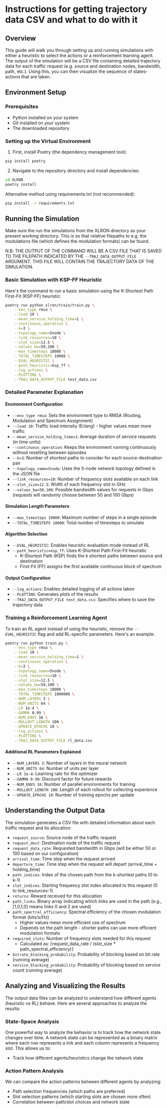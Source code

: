 # Instructions for getting trajectory data CSV and what to do with it


## Overview
This guide will walk you through setting up and running simulations with either a heuristic to select the actions or a reinforcement learning agent. The output of the simulation will be a CSV file containing detailed trajectory data for each traffic request (e.g. source and destination nodes, bandwidth, path, etc.). Using this, you can then visualize the sequence of states-actions that are taken.

## Environment Setup

### Prerequisites
- Python installed on your system
- Git installed on your system
- The downloaded repository

### Setting up the Virtual Environment

1. First, install Poetry (the dependency management tool):
```bash
pip install poetry
```

2. Navigate to the repository directory and install dependencies:
```bash
cd XLRON
poetry install
```

Alternative method using requirements.txt (not recommended):
```bash
pip install -r requirements.txt
```

## Running the Simulation

Make sure the run the simulations from the XLRON directory as your present working directory. This is so that relative filepaths to e.g. the modulations file (which defines the modulation formats) can be found.

N.B. THE OUTPUT OF THE COMMAND WILL BE A CSV FILE THAT IS SAVED TO THE FILEPATH INDICATED BY THE `--TRAJ_DATA_OUTPUT_FILE` ARGUMENT. THIS FILE WILL CONTAIN THE TRAJECTORY DATA OF THE SIMULATION.

### Basic Simulation with KSP-FF Heuristic
Here's the command to run a basic simulation using the K-Shortest Path First-Fit (KSP-FF) heuristic:

```bash
poetry run python xlron/train/train.py \
    --env_type rmsa \
    --load 10 \
    --mean_service_holding_time=1 \
    --continuous_operation \
    --k=3 \
    --topology_name=5node \
    --link_resources=10 \
    --slot_size=12.5 \
    --values_bw=50,100 \
    --max_timesteps 10000 \
    --TOTAL_TIMESTEPS 10000 \
    --EVAL_HEURISTIC \
    --path_heuristic=ksp_ff \
    --log_actions \
    --PLOTTING \
    --TRAJ_DATA_OUTPUT_FILE test_data.csv
```

### Detailed Parameter Explanation

#### Environment Configuration
- `--env_type rmsa`: Sets the environment type to RMSA (Routing, Modulation and Spectrum Assignment)
- `--load 10`: Traffic load intensity (Erlang) - higher values mean more traffic
- `--mean_service_holding_time=1`: Average duration of service requests (in time units)
- `--continuous_operation`: Keeps the environment running continuously without resetting between episodes
- `--k=3`: Number of shortest paths to consider for each source-destination pair
- `--topology_name=5node`: Uses the 5-node network topology defined in the JSON file
- `--link_resources=10`: Number of frequency slots available on each link
- `--slot_size=12.5`: Width of each frequency slot in GHz
- `--values_bw=50,100`: Possible bandwidth values for requests in Gbps (requests will randomly choose between 50 and 100 Gbps)

#### Simulation Length Parameters
- `--max_timesteps 10000`: Maximum number of steps in a single episode
- `--TOTAL_TIMESTEPS 10000`: Total number of timesteps to simulate

#### Algorithm Selection
- `--EVAL_HEURISTIC`: Enables heuristic evaluation mode instead of RL
- `--path_heuristic=ksp_ff`: Uses K-Shortest Path First-Fit heuristic
  - K-Shortest Path (KSP) finds the k shortest paths between source and destination
  - First-Fit (FF) assigns the first available continuous block of spectrum

#### Output Configuration
- `--log_actions`: Enables detailed logging of all actions taken
- `--PLOTTING`: Generates plots of the results
- `--TRAJ_DATA_OUTPUT_FILE test_data.csv`: Specifies where to save the trajectory data

### Training a Reinforcement Learning Agent
To train an RL agent instead of using the heuristic, remove the `--EVAL_HEURISTIC` flag and add RL-specific parameters. Here's an example:

```bash
poetry run python train.py \
    --env_type rmsa \
    --load 10 \
    --mean_service_holding_time=1 \
    --continuous_operation \
    --k=3 \
    --topology_name=5node \
    --link_resources=10 \
    --slot_size=12.5 \
    --values_bw=50,100 \
    --max_timesteps 10000 \
    --TOTAL_TIMESTEPS 1000000 \
    --NUM_LAYERS 3 \
    --NUM_UNITS 64 \
    --LR 1e-4 \
    --GAMMA 0.99 \
    --NUM_ENVS 16 \
    --ROLLOUT_LENGTH 100 \
    --UPDATE_EPOCHS 10 \
    --log_actions \
    --PLOTTING \
    --TRAJ_DATA_OUTPUT_FILE rl_data.csv
```

#### Additional RL Parameters Explained
- `--NUM_LAYERS 3`: Number of layers in the neural network
- `--NUM_UNITS 64`: Number of units per layer
- `--LR 1e-4`: Learning rate for the optimizer
- `--GAMMA 0.99`: Discount factor for future rewards
- `--NUM_ENVS 16`: Number of parallel environments for training
- `--ROLLOUT_LENGTH 100`: Length of each rollout for collecting experience
- `--UPDATE_EPOCHS 10`: Number of training epochs per update

## Understanding the Output Data
The simulation generates a CSV file with detailed information about each traffic request and its allocation:

- `request_source`: Source node of the traffic request
- `request_dest`: Destination node of the traffic request
- `request_data_rate`: Requested bandwidth in Gbps (will be either 50 or 100 based on our configuration)
- `arrival_time`: Time step when the request arrived
- `departure_time`: Time step when the request will depart (arrival_time + holding_time)
- `path_indices`: Index of the chosen path from the k-shortest paths (0 to k-1)
- `slot_indices`: Starting frequency slot index allocated to this request (0 to link_resources-1)
- `returns`: Reward received for this allocation
- `path_links`: Binary array indicating which links are used in the path (e.g., [1,0,1,0] means links 0 and 2 are used)
- `path_spectral_efficiency`: Spectral efficiency of the chosen modulation format (bits/s/Hz)
  - Higher values mean more efficient use of spectrum
  - Depends on the path length - shorter paths can use more efficient modulation formats
- `required_slots`: Number of frequency slots needed for this request
  - Calculated as: ⌈request_data_rate / (slot_size * path_spectral_efficiency)⌉
- `bitrate_blocking_probability`: Probability of blocking based on bit rate (running average)
- `service_blocking_probability`: Probability of blocking based on service count (running average)

## Analyzing and Visualizing the Results

The output data files can be analyzed to understand how different agents (heuristic vs RL) behave. Here are several approaches to analyze the results:

### State-Space Analysis
One powerful way to analyze the behavior is to track how the network state changes over time. A network state can be represented as a binary matrix where each row represents a link and each column represents a frequency slot. This allows us to:
- Track how different agents/heuristics change the network state

### Action Pattern Analysis
We can compare the action patterns between different agents by analyzing:
- Path selection frequencies (which paths are preferred)
- Slot selection patterns (which starting slots are chosen more often)
- Correlation between path/slot choices and network state
